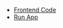 - [Frontend Code](https://github.com/Aravinthan333/inv-app-frontend)
- [Run App](https://inv-app-123.netlify.app/)
